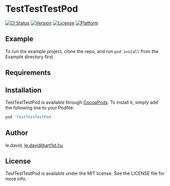 # TestTestTestPod

[![CI Status](https://img.shields.io/travis/le.david/TestTestTestPod.svg?style=flat)](https://travis-ci.org/le.david/TestTestTestPod)
[![Version](https://img.shields.io/cocoapods/v/TestTestTestPod.svg?style=flat)](https://cocoapods.org/pods/TestTestTestPod)
[![License](https://img.shields.io/cocoapods/l/TestTestTestPod.svg?style=flat)](https://cocoapods.org/pods/TestTestTestPod)
[![Platform](https://img.shields.io/cocoapods/p/TestTestTestPod.svg?style=flat)](https://cocoapods.org/pods/TestTestTestPod)

## Example

To run the example project, clone the repo, and run `pod install` from the Example directory first.

## Requirements

## Installation

TestTestTestPod is available through [CocoaPods](https://cocoapods.org). To install
it, simply add the following line to your Podfile:

```ruby
pod 'TestTestTestPod'
```

## Author

le.david, le.david@art1st.hu

## License

TestTestTestPod is available under the MIT license. See the LICENSE file for more info.
